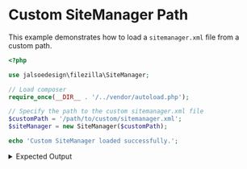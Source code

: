 # Custom SiteManager Path

This example demonstrates how to load a `sitemanager.xml` file from a custom path.

```php
<?php

use jalsoedesign\filezilla\SiteManager;

// Load composer
require_once(__DIR__ . '/../vendor/autoload.php');

// Specify the path to the custom sitemanager.xml file
$customPath = '/path/to/custom/sitemanager.xml';
$siteManager = new SiteManager($customPath);

echo 'Custom SiteManager loaded successfully.';
```

<details>
<summary>Expected Output</summary>

```
Custom SiteManager loaded successfully.
```

</details>
